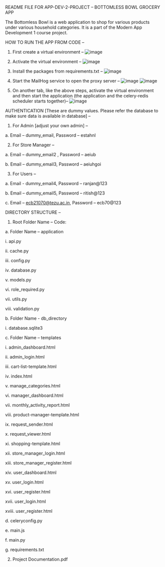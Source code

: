 README FILE FOR APP-DEV-2-PROJECT – BOTTOMLESS BOWL GROCERY APP

The Bottomless Bowl is a web application to shop for various products under various household categories. It is a part of the Modern App Development 1 course project.

HOW TO RUN THE APP FROM CODE – 

1.	First create a virtual environment – 
 ![image](https://github.com/ritish-coder-25/The-Bottomless-Bowl-Grocery-App/assets/96167053/47234309-c220-4553-9db8-1138f573caf6)


2.	Activate the virtual environment – 
 ![image](https://github.com/ritish-coder-25/The-Bottomless-Bowl-Grocery-App/assets/96167053/cc63f8d1-e845-491d-abf4-d2ab09ac11b4)


3.	Install the packages from requirements.txt – 
 ![image](https://github.com/ritish-coder-25/The-Bottomless-Bowl-Grocery-App/assets/96167053/1bfb8f96-aac3-490e-b6dd-2bedb3b7bd72)


4.	Start the MailHog service to open the proxy server – 
 ![image](https://github.com/ritish-coder-25/The-Bottomless-Bowl-Grocery-App/assets/96167053/96cb21cb-421e-4575-a8b2-3f074ca50adb)
 ![image](https://github.com/ritish-coder-25/The-Bottomless-Bowl-Grocery-App/assets/96167053/031930b5-ed4d-4123-8943-36fe75fe5b27)

 
5.	On another tab, like the above steps, activate the virtual environment and then start the application (the application and the celery-redis scheduler starts together)– 
 ![image](https://github.com/ritish-coder-25/The-Bottomless-Bowl-Grocery-App/assets/96167053/a9a40c1e-e2bd-4835-8e1f-f2087422291b)


AUTHENTICATION [These are dummy values. Please refer the database to make sure data is available in database] – 
	
1.	For Admin [adjust your own admin] – 

a.	Email – dummy_email, Password – estahnl


2.	For Store Manager – 

a.	Email – dummy_email2 , Password – aeiub

b.	Email – dummy_email3, Password – aeiuhgoi


3.	For Users – 

a.	Email - dummy_email4, Password – ranjan@123

b.	Email – dummy_email5, Password – ritish@123

c.	Email – ecb21070@tezu.ac.in, Password – ecb70@123


DIRECTORY STRUCTURE – 

1.	Root Folder Name – Code:

a.	Folder Name – application

i.	api.py

ii.	cache.py

iii.	config.py

iv.	database.py

v.	models.py

vi.	role_required.py

vii.	utils.py

viii.	validation.py

b.	Folder Name - db_directory

i.	database.sqlite3

c.	Folder Name – templates

i.	admin_dashboard.html


ii.	admin_login.html

iii.	cart-list-template.html

iv.	index.html

v.	manage_categories.html

vi.	manager_dashboard.html

vii.	monthly_activity_report.html

viii.	product-manager-template.html

ix.	request_sender.html

x.	request_viewer.html

xi.	shopping-template.html

xii.	store_manager_login.html

xiii.	store_manager_register.html

xiv.	user_dashboard.html

xv.	user_login.html

xvi.	user_register.html

xvii.	user_login.html

xviii.	user_register.html


d.	celeryconfig.py

e.	main.js

f.	main.py

g.	requirements.txt

2.	Project Documentation.pdf 

